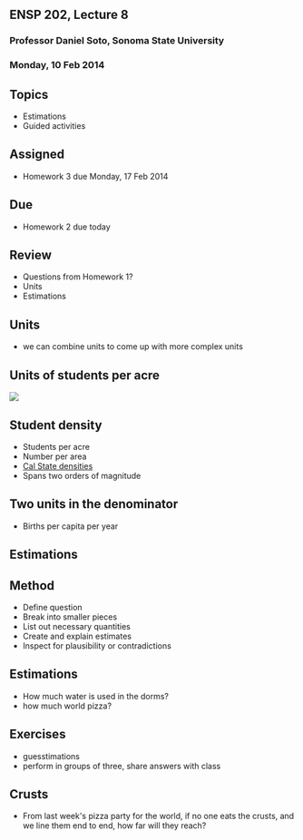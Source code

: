 ## ENSP 202, Lecture 8
### Professor Daniel Soto, Sonoma State University
### Monday, 10 Feb 2014

## Topics
- Estimations
- Guided activities

## Assigned
- Homework 3 due Monday, 17 Feb 2014

## Due
- Homework 2 due today

## Review
- Questions from Homework 1?
- Units
- Estimations

## Units
- we can combine units to come up with more complex units

## Units of students per acre
![](../figures/cal-state-density.jpg)

## Student density
- Students per acre
- Number per area
- [Cal State densities](https://twitter.com/calpolypomona/status/431937140457349120/photo/1)
- Spans two orders of magnitude

## Two units in the denominator
- Births per capita per year

<!--
births per year
births per capita
neither exactly captures the full picture
-->

## Estimations

## Method
- Define question
- Break into smaller pieces
- List out necessary quantities
- Create and explain estimates
- Inspect for plausibility or contradictions


## Estimations
- How much water is used in the dorms?
- how much world pizza?


## Exercises
- guesstimations
- perform in groups of three, share answers with class

## Crusts
- From last week's pizza party for the world, if no one eats the crusts,
  and we line them end to end, how far will they reach?

<!--
What is length of crusts for pizza to feed world
number of people: 7 billion
slices per person: 2
slices per pizza: 8
length of crust per pizza: pi * circumference
-->
